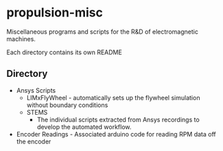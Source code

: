 # propulsion-misc
Miscellaneous programs and scripts for the R&amp;D of electromagnetic machines.

Each directory contains its own README

## Directory
- Ansys Scripts
    - LIMxFlyWheel - automatically sets up the flywheel simulation without boundary conditions
    - STEMS
        - The individual scripts extracted from Ansys recordings to develop the automated workflow. 
- Encoder Readings - Associated arduino code for reading RPM data off the encoder
